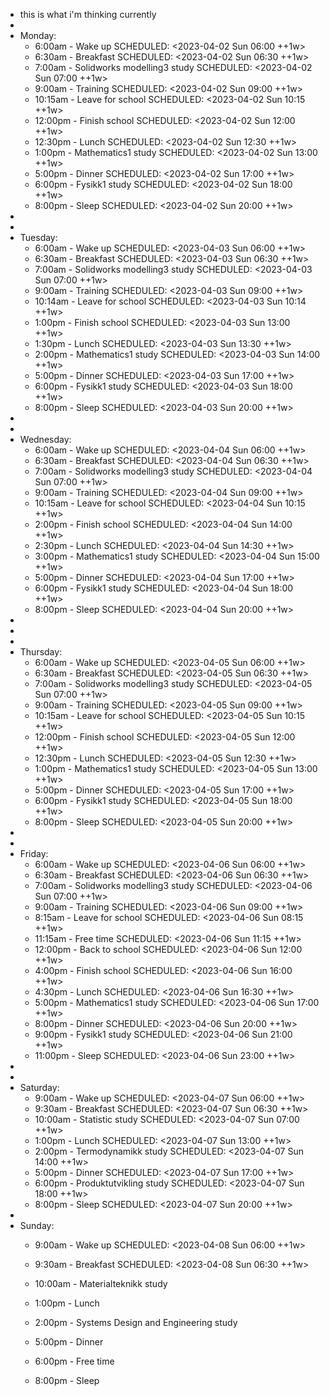 - this is what i'm thinking currently
-
- Monday:
	- 6:00am - Wake up
	  SCHEDULED: <2023-04-02 Sun 06:00 ++1w>
	- 6:30am - Breakfast
	  SCHEDULED: <2023-04-02 Sun 06:30 ++1w>
	- 7:00am - Solidworks modelling3 study
	  SCHEDULED: <2023-04-02 Sun 07:00 ++1w>
	- 9:00am - Training
	  SCHEDULED: <2023-04-02 Sun 09:00 ++1w>
	- 10:15am - Leave for school
	  SCHEDULED: <2023-04-02 Sun 10:15 ++1w>
	- 12:00pm - Finish school
	  SCHEDULED: <2023-04-02 Sun 12:00 ++1w>
	- 12:30pm - Lunch
	  SCHEDULED: <2023-04-02 Sun 12:30 ++1w>
	- 1:00pm - Mathematics1 study
	  SCHEDULED: <2023-04-02 Sun 13:00 ++1w>
	- 5:00pm - Dinner
	  SCHEDULED: <2023-04-02 Sun 17:00 ++1w>
	- 6:00pm - Fysikk1 study
	  SCHEDULED: <2023-04-02 Sun 18:00 ++1w>
	- 8:00pm - Sleep
	  SCHEDULED: <2023-04-02 Sun 20:00 ++1w>
-
-
- Tuesday:
	- 6:00am - Wake up
	SCHEDULED: <2023-04-03 Sun 06:00 ++1w>
	- 6:30am - Breakfast
	SCHEDULED: <2023-04-03 Sun 06:30 ++1w>
	- 7:00am - Solidworks modelling3 study
	SCHEDULED: <2023-04-03 Sun 07:00 ++1w>
	- 9:00am - Training
	SCHEDULED: <2023-04-03 Sun 09:00 ++1w>
	- 10:14am - Leave for school
	SCHEDULED: <2023-04-03 Sun 10:14 ++1w>
	- 1:00pm - Finish school
	SCHEDULED: <2023-04-03 Sun 13:00 ++1w>
	- 1:30pm - Lunch
	SCHEDULED: <2023-04-03 Sun 13:30 ++1w>
	- 2:00pm - Mathematics1 study
	SCHEDULED: <2023-04-03 Sun 14:00 ++1w>
	- 5:00pm - Dinner
	SCHEDULED: <2023-04-03 Sun 17:00 ++1w>
	- 6:00pm - Fysikk1 study
	SCHEDULED: <2023-04-03 Sun 18:00 ++1w>
	- 8:00pm - Sleep
	SCHEDULED: <2023-04-03 Sun 20:00 ++1w>
-
-
- Wednesday:
	- 6:00am - Wake up
	SCHEDULED: <2023-04-04 Sun 06:00 ++1w>
	- 6:30am - Breakfast
	SCHEDULED: <2023-04-04 Sun 06:30 ++1w>
	- 7:00am - Solidworks modelling3 study
	SCHEDULED: <2023-04-04 Sun 07:00 ++1w>
	- 9:00am - Training
	SCHEDULED: <2023-04-04 Sun 09:00 ++1w>
	- 10:15am - Leave for school
	SCHEDULED: <2023-04-04 Sun 10:15 ++1w>
	- 2:00pm - Finish school
	SCHEDULED: <2023-04-04 Sun 14:00 ++1w>
	- 2:30pm - Lunch
	SCHEDULED: <2023-04-04 Sun 14:30 ++1w>
	- 3:00pm - Mathematics1 study
	SCHEDULED: <2023-04-04 Sun 15:00 ++1w>
	- 5:00pm - Dinner
	SCHEDULED: <2023-04-04 Sun 17:00 ++1w>
	- 6:00pm - Fysikk1 study
	SCHEDULED: <2023-04-04 Sun 18:00 ++1w>
	- 8:00pm - Sleep
	SCHEDULED: <2023-04-04 Sun 20:00 ++1w>
-
-
-
- Thursday:
	- 6:00am - Wake up
	SCHEDULED: <2023-04-05 Sun 06:00 ++1w>
	- 6:30am - Breakfast
	SCHEDULED: <2023-04-05 Sun 06:30 ++1w>
	- 7:00am - Solidworks modelling3 study
	SCHEDULED: <2023-04-05 Sun 07:00 ++1w>
	- 9:00am - Training
	SCHEDULED: <2023-04-05 Sun 09:00 ++1w>
	- 10:15am - Leave for school
	SCHEDULED: <2023-04-05 Sun 10:15 ++1w>
	- 12:00pm - Finish school
	SCHEDULED: <2023-04-05 Sun 12:00 ++1w>
	- 12:30pm - Lunch
	SCHEDULED: <2023-04-05 Sun 12:30 ++1w>
	- 1:00pm - Mathematics1 study
	SCHEDULED: <2023-04-05 Sun 13:00 ++1w>
	- 5:00pm - Dinner
	SCHEDULED: <2023-04-05 Sun 17:00 ++1w>
	- 6:00pm - Fysikk1 study
	SCHEDULED: <2023-04-05 Sun 18:00 ++1w>
	- 8:00pm - Sleep
	SCHEDULED: <2023-04-05 Sun 20:00 ++1w>
-
-
- Friday:
	- 6:00am - Wake up
	SCHEDULED: <2023-04-06 Sun 06:00 ++1w>
	- 6:30am - Breakfast
	SCHEDULED: <2023-04-06 Sun 06:30 ++1w>
	- 7:00am - Solidworks modelling3 study
	SCHEDULED: <2023-04-06 Sun 07:00 ++1w>
	- 9:00am - Training
	SCHEDULED: <2023-04-06 Sun 09:00 ++1w>
	- 8:15am - Leave for school
	SCHEDULED: <2023-04-06 Sun 08:15 ++1w>
	- 11:15am - Free time
	SCHEDULED: <2023-04-06 Sun 11:15 ++1w>
	- 12:00pm - Back to school
	SCHEDULED: <2023-04-06 Sun 12:00 ++1w>
	- 4:00pm - Finish school
	SCHEDULED: <2023-04-06 Sun 16:00 ++1w>
	- 4:30pm - Lunch
	SCHEDULED: <2023-04-06 Sun 16:30 ++1w>
	- 5:00pm - Mathematics1 study
	SCHEDULED: <2023-04-06 Sun 17:00 ++1w>
	- 8:00pm - Dinner
	SCHEDULED: <2023-04-06 Sun 20:00 ++1w>
	- 9:00pm - Fysikk1 study
	SCHEDULED: <2023-04-06 Sun 21:00 ++1w>
	- 11:00pm - Sleep
	SCHEDULED: <2023-04-06 Sun 23:00 ++1w>
-
-
- Saturday:
	- 9:00am - Wake up
	SCHEDULED: <2023-04-07 Sun 06:00 ++1w>
	- 9:30am - Breakfast
	SCHEDULED: <2023-04-07 Sun 06:30 ++1w>
	- 10:00am - Statistic study
	SCHEDULED: <2023-04-07 Sun 07:00 ++1w>
	- 1:00pm - Lunch
	SCHEDULED: <2023-04-07 Sun 13:00 ++1w>
	- 2:00pm - Termodynamikk study
	SCHEDULED: <2023-04-07 Sun 14:00 ++1w>
	- 5:00pm - Dinner
	SCHEDULED: <2023-04-07 Sun 17:00 ++1w>
	- 6:00pm - Produktutvikling study
	SCHEDULED: <2023-04-07 Sun 18:00 ++1w>
	- 8:00pm - Sleep
	SCHEDULED: <2023-04-07 Sun 20:00 ++1w>
-
- Sunday:
	- 9:00am - Wake up
	SCHEDULED: <2023-04-08 Sun 06:00 ++1w>
	- 9:30am - Breakfast
	SCHEDULED: <2023-04-08 Sun 06:30 ++1w>
	- 10:00am - Materialteknikk study
	
	- 1:00pm - Lunch
	- 2:00pm - Systems Design and Engineering study
	- 5:00pm - Dinner
	- 6:00pm - Free time
	- 8:00pm - Sleep